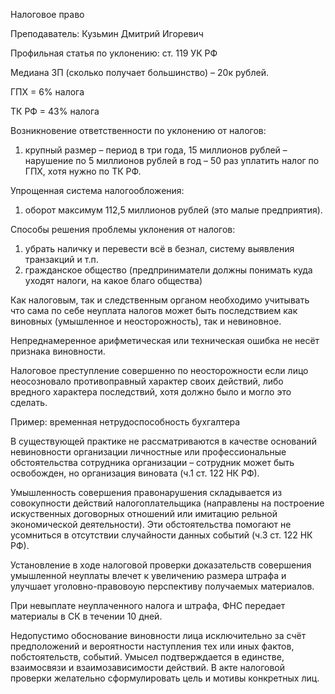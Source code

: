 Налоговое право

Преподаватель: Кузьмин Дмитрий Игоревич

Профильная статья по уклонению: ст. 119 УК РФ

Медиана ЗП (сколько получает большинство) – 20к рублей.

ГПХ = 6% налога

ТК РФ = 43% налога

Возникновение ответственности по уклонению от налогов:

1. крупный размер – период в три года, 15 миллионов рублей – нарушение по 5 миллионов рублей в год – 50 раз уплатить налог по ГПХ, хотя нужно по ТК РФ.

Упрощенная система налогообложения:

1. оборот максимум 112,5 миллионов рублей (это малые предприятия).

Способы решения проблемы уклонения от налогов:

1. убрать наличку и перевести всё в безнал, систему выявления транзакций и т.п.
2. гражданское общество (предприниматели должны понимать куда уходят налоги, на какое благо общества)

Как налоговым, так и следственным органом необходимо учитывать что сама по себе неуплата налогов может быть последствием как виновных (умышленное и неосторожность), так и невиновное.

Непреднамеренное арифметическая или техническая ошибка не несёт признака виновности.

Налоговое преступление совершенно по неосторожности если лицо неосозновало противоправный характер своих действий, либо вредного характера последствий, хотя должно было и могло это сделать.

Пример: временная нетрудоспособность бухгалтера

В существующей практике не рассматриваются в качестве оснований невиновности организации личностные или профессиональные обстоятельства сотрудника организации – сотрудник может быть освобожден, но организация виновата (ч.1 ст. 122 НК РФ).

Умышленность совершения правонарушения складывается из совокупности действий налогоплательщика (направлены на построение искуственных договорных отношений или имитацию рельной экономической деятельности). Эти обстоятельства помогают не усомниться в отсутствии случайности данных событий (ч.3 ст. 122 НК РФ).

Установление в ходе налоговой проверки доказательств совершения умышленной неуплаты влечет к увеличению размера штрафа и улучшает уголовно-правовоую перспективу получаемых материалов.

При невыплате неуплаченного налога и штрафа, ФНС передает материалы в СК в течении 10 дней.

Недопустимо обоснование виновности лица исключительно за счёт предположений и вероятности наступления тех или иных фактов, побстоятельств, событий. Умысел подтверждается в единстве, взаимосвязи и взаимозависимости действий. В акте налоговой проверки желательно сформулировать цель и мотивы конкретных лиц.